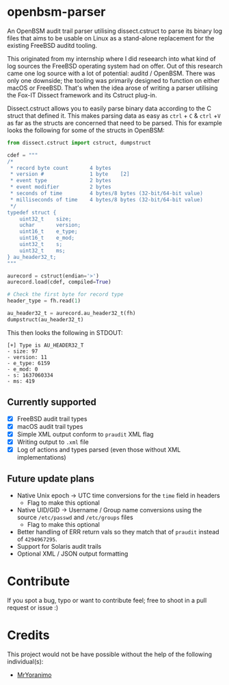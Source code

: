 # openbsm-parser

An OpenBSM audit trail parser utilising dissect.cstruct to parse its binary log files that aims to be usable on Linux as a stand-alone replacement for the existing FreeBSD auditd tooling.

This originated from my internship where I did reseearch into what kind of log sources the FreeBSD operating system had on offer. Out of this research came one log source with a lot of potential: auditd / OpenBSM. There was only one downside; the tooling was primarily designed to function on either macOS or FreeBSD. That's when the idea arose of writing a parser utilising the Fox-IT Dissect framework and its Cstruct plug-in.

Dissect.cstruct allows you to easily parse binary data according to the C struct that defined it. This makes parsing data as easy as `ctrl` + `C` & `ctrl` +`V` as far as the structs are concerned that need to be parsed. This for example looks the following for some of the structs in OpenBSM:

```Python
from dissect.cstruct import cstruct, dumpstruct

cdef = """
/*
 * record byte count       4 bytes
 * version #               1 byte    [2]
 * event type              2 bytes
 * event modifier          2 bytes
 * seconds of time         4 bytes/8 bytes (32-bit/64-bit value)
 * milliseconds of time    4 bytes/8 bytes (32-bit/64-bit value)
 */
typedef struct {
	uint32_t	size;
	uchar		version;
	uint16_t	e_type;
	uint16_t	e_mod;
	uint32_t	s;
	uint32_t	ms;
} au_header32_t;
"""

aurecord = cstruct(endian='>')
aurecord.load(cdef, compiled=True)

# Check the first byte for record type
header_type = fh.read(1)

au_header32_t = aurecord.au_header32_t(fh)
dumpstruct(au_header32_t)
```

This then looks the following in STDOUT:

```
[+] Type is AU_HEADER32_T
- size: 97
- version: 11
- e_type: 6159
- e_mod: 0
- s: 1637060334
- ms: 419
```

## Currently supported

- [x] FreeBSD audit trail types
- [X] macOS audit trail types
- [x] Simple XML output conform to `praudit` XML flag
- [x] Writing output to `.xml` file
- [x] Log of actions and types parsed (even those without XML implementations)

## Future update plans

- Native Unix epoch -> UTC time conversions for the `time` field in headers
	- Flag to make this optional
- Native UID/GID -> Username / Group name conversions using the source `/etc/passwd` and `/etc/groups` files
	- Flag to make this optional
- Better handling of ERR return vals so they match that of `praudit` instead of `4294967295`.
- Support for Solaris audit trails
- Optional XML / JSON output formatting

# Contribute

If you spot a bug, typo or want to contribute feel; free to shoot in a pull request or issue :)

# Credits

This project would not be have possible without the help of the following individual(s):

- [MrYoranimo](https://github.com/MrYoranimo)
